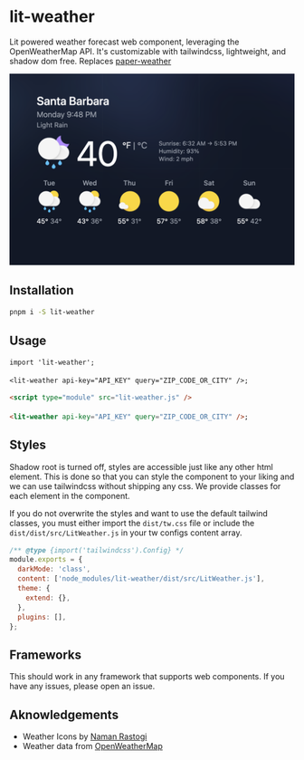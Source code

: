 # lit-weather

Lit powered weather forecast web component, leveraging the OpenWeatherMap API. It's customizable with tailwindcss, lightweight, and shadow dom free. Replaces [paper-weather](https://github.com/ryanburns23/paper-weather)

![example](demo/assets/og.png)

## Installation

```bash
pnpm i -S lit-weather
```

## Usage

```tsx
import 'lit-weather';

<lit-weather api-key="API_KEY" query="ZIP_CODE_OR_CITY" />;
```

```html
<script type="module" src="lit-weather.js" />

<lit-weather api-key="API_KEY" query="ZIP_CODE_OR_CITY" />;
```

## Styles

Shadow root is turned off, styles are accessible just like any other html element. This is done so that you can style the component to your liking and we can use tailwindcss without shipping any css. We provide classes for each element in the component.

If you do not overwrite the styles and want to use the default tailwind classes, you must either import the `dist/tw.css` file or include the `dist/dist/src/LitWeather.js` in your tw configs content array.

```js
/** @type {import('tailwindcss').Config} */
module.exports = {
  darkMode: 'class',
  content: ['node_modules/lit-weather/dist/src/LitWeather.js'],
  theme: {
    extend: {},
  },
  plugins: [],
};
```

## Frameworks

This should work in any framework that supports web components. If you have any issues, please open an issue.

## Aknowledgements

- Weather Icons by [Naman Rastogi](https://www.uplabs.com/posts/google-now-weather-icons-freebie)
- Weather data from [OpenWeatherMap](https://openweathermap.org/)
